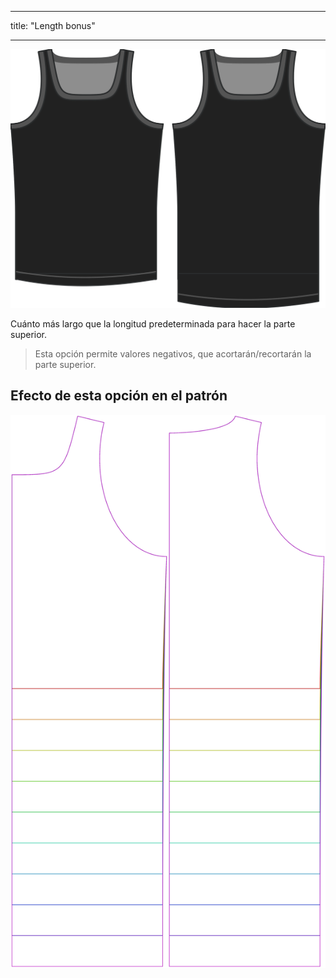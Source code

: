 - - -
title: "Length bonus"
- - -

![La opción de bonus de longitud en Aaron](./lengthbonus.svg)

Cuánto más largo que la longitud predeterminada para hacer la parte superior.

> Esta opción permite valores negativos, que acortarán/recortarán la parte superior.

## Efecto de esta opción en el patrón

![Esta imagen muestra el efecto de esta opción superponiendo varias variantes que tienen un valor diferente para esta opción](aaron_lengthbonus_sample.svg "Efecto de esta opción en el patrón")
